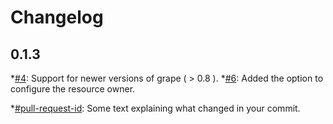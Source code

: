Changelog
=========

## 0.1.3
*[#4](https://github.com/antek-drzewiecki/wine_bouncer/pull/4): Support for newer versions of grape ( > 0.8 ).
*[#6](https://github.com/antek-drzewiecki/wine_bouncer/pull/6): Added the option to configure the resource owner.

*[#pull-request-id](link-to-pull-request): Some text explaining what changed in your commit. 